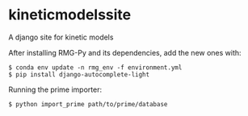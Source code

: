 # kineticmodelssite
A django site for kinetic models

After installing RMG-Py and its dependencies, add the new ones with:

```
$ conda env update -n rmg_env -f environment.yml
$ pip install django-autocomplete-light
```

Running the prime importer: 
```
$ python import_prime path/to/prime/database
```
